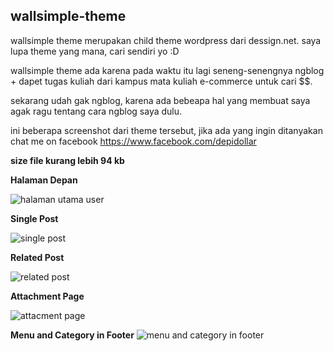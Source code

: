 ## wallsimple-theme
wallsimple theme merupakan child theme wordpress dari dessign.net. saya lupa theme yang mana, cari sendiri yo :D

wallsimple theme ada karena pada waktu itu lagi seneng-senengnya ngblog + dapet tugas kuliah dari kampus mata kuliah e-commerce untuk cari $$. 

sekarang udah gak ngblog, karena ada bebeapa hal yang membuat saya agak ragu tentang cara ngblog saya dulu. 

ini beberapa screenshot dari theme tersebut, jika ada yang ingin ditanyakan chat me on facebook https://www.facebook.com/depidollar

**size file kurang lebih 94 kb**

**Halaman Depan**

![halaman utama user](https://cloud.githubusercontent.com/assets/6567330/12674067/79a1527c-c6b3-11e5-9ea0-ee07fe43b10c.png)


**Single Post**

![single post](https://cloud.githubusercontent.com/assets/6567330/12674080/931bd4fc-c6b3-11e5-8cd3-2aa9b3472f21.png)


**Related Post**

![related post](https://cloud.githubusercontent.com/assets/6567330/12674089/a068280e-c6b3-11e5-9471-b956ee1458c1.png)


**Attachment Page**

![attacment page](https://cloud.githubusercontent.com/assets/6567330/12674105/b3c16b04-c6b3-11e5-9d20-cacc91d75035.png)


**Menu and Category in Footer**
![menu and category in footer](https://cloud.githubusercontent.com/assets/6567330/12674130/c90d5bb2-c6b3-11e5-94ed-320a1a3bbae5.png)
